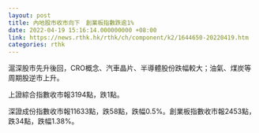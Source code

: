 ```yaml
---
layout: post
title: 內地股市收市向下　創業板指數跌逾1%
date: 2022-04-19 15:16:14.000000000 +08:00
link: https://news.rthk.hk/rthk/ch/component/k2/1644650-20220419.htm
categories: rthk
---
```


滬深股市先升後回，CRO概念、汽車晶片、半導體股份跌幅較大；油氣、煤炭等周期股逆市上升。

上證綜合指數收市報3194點，跌1點。

深證成份指數收市報11633點，跌58點，跌幅0.5%。創業板指數收市報2453點，跌34點，跌幅1.38%。
